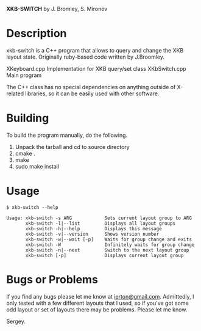 **XKB-SWITCH** 
by J. Bromley, S. Mironov

Description
===========

xkb-switch is a C++ program that allows to query and change the XKB layout state.
Originally ruby-based code written by J.Broomley.

XKeyboard.cpp  Implementation for XKB query/set class
XKbSwitch.cpp  Main program

The C++ class has no special dependencies on anything outside of
X-related libraries, so it can be easily used with other software.

Building
========

To build the program manually, do the following.

 1. Unpack the tarball and cd to source directory
 2. cmake .
 3. make
 4. sudo make install

Usage
=====
	
	$ xkb-switch --help

	Usage: xkb-switch -s ARG            Sets current layout group to ARG
	       xkb-switch -l|--list         Displays all layout groups
	       xkb-switch -h|--help         Displays this message
	       xkb-switch -v|--version      Shows version number
	       xkb-switch -w|--wait [-p]    Waits for group change and exits
	       xkb-switch -W                Infinitely waits for group change
	       xkb-switch -n|--next         Switch to the next layout group
	       xkb-switch [-p]              Displays current layout group



Bugs or Problems
================

If you find any bugs please let me know at
ierton@gmail.com. Admittedly, I only tested with a few
different layouts that I used, so if you've got some odd layout or set
of layouts there may be problems. Please let me know.

Sergey.

